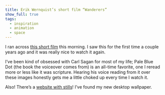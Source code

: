 ```yaml
---
title: Erik Wernquist’s short film “Wanderers”
show_full: true
tags:
  - inspiration
  - animation
  - space
---
```


I ran across [this short film](https://vimeo.com/108650530) this morning. I saw this for the first time a couple years ago and it was really nice to watch it again.

I’ve been kind of obsessed with Carl Sagan for most of my life; Pale Blue Dot (the book the voiceover comes from) is an all-time favorite, one I reread more or less like it was scripture. Hearing his voice reading from it over these images honestly gets me a little choked up every time I watch it.

Also! There’s a [website with stills](http://www.erikwernquist.com/wanderers/film.html)!  I’ve found my new desktop wallpaper.